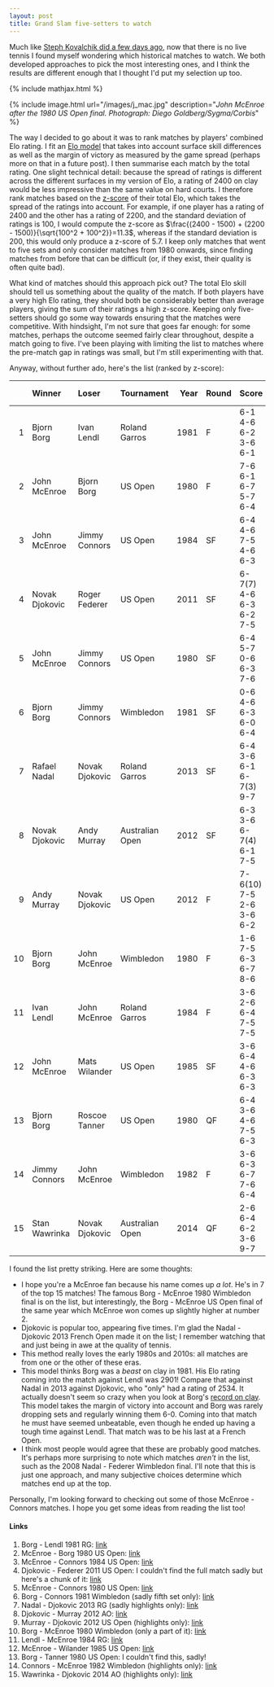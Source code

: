```yaml
---
layout: post
title: Grand Slam five-setters to watch
---
```


Much like [Steph Kovalchik did a few days ago](http://on-the-t.com/2020/03/26/atp-best-matches/), now that there is no live tennis I found myself wondering which historical matches to watch. We both developed approaches to pick the most interesting ones, and I think the results are different enough that I thought I'd put my selection up too.

{% include mathjax.html %}

{% include image.html url="/images/j_mac.jpg" description="<i>John McEnroe after the 1980 US Open final. Photograph: Diego Goldberg/Sygma/Corbis</i>" %}

The way I decided to go about it was to rank matches by players' combined Elo rating. I fit an [Elo model](https://en.wikipedia.org/wiki/Elo_rating_system) that takes into account surface skill differences as well as the margin of victory as measured by the game spread (perhaps more on that in a future post). I then summarise each match by the total rating. One slight technical detail: because the spread of ratings is different across the different surfaces in my version of Elo, a rating of 2400 on clay would be less impressive than the same value on hard courts. I therefore rank matches based on the [z-score](https://en.wikipedia.org/wiki/Standard_score) of their total Elo, which takes the spread of the ratings into account. For example, if one player has a rating of 2400 and the other has a rating of 2200, and the standard deviation of ratings is 100, I would compute the z-score as $\frac{(2400 - 1500) + (2200 - 1500)}{\sqrt{100^2 + 100^2}}=11.3$, whereas if the standard deviation is 200, this would only produce a z-score of 5.7. I keep only matches that went to five sets and only consider matches from 1980 onwards, since finding matches from before that can be difficult (or, if they exist, their quality is often quite bad).

What kind of matches should this approach pick out? The total Elo skill should tell us something about the quality of the match. If both players have a very high Elo rating, they should both be considerably better than average players, giving the sum of their ratings a high z-score. Keeping only five-setters should go some way towards ensuring that the matches were competitive. With hindsight, I'm not sure that goes far enough: for some matches, perhaps the outcome seemed fairly clear throughout, despite a match going to five. I've been playing with limiting the list to matches where the pre-match gap in ratings was small, but I'm still experimenting with that.

Anyway, without further ado, here's the list (ranked by z-score):

|    | Winner        | Loser           | Tournament   |   Year | Round   | Score                   |   z |   Winner Elo |   Loser Elo |
|---:|:---------------|:-----------------|:------------------|-------:|:--------|:------------------------|----------:|-------------:|------------:|
|  1 | Bjorn Borg     | Ivan Lendl       | Roland Garros     |   1981 | F       | 6-1 4-6 6-2 3-6 6-1     |      15.1 |       2901 |      2402 |
|  2 | John McEnroe   | Bjorn Borg       | US Open           |   1980 | F       | 7-6 6-1 6-7 5-7 6-4     |      14.5 |       2251 |      2551 |
|  3 | John McEnroe   | Jimmy Connors    | US Open           |   1984 | SF      | 6-4 4-6 7-5 4-6 6-3     |      14.1 |       2462 |      2288 |
|  4 | Novak Djokovic | Roger Federer    | US Open           |   2011 | SF      | 6-7(7) 4-6 6-3 6-2 7-5  |      13.9 |       2488 |      2244 |
|  5 | John McEnroe   | Jimmy Connors    | US Open           |   1980 | SF      | 6-4 5-7 0-6 6-3 7-6     |      13   |       2289 |      2328 |
|  6 | Bjorn Borg     | Jimmy Connors    | Wimbledon         |   1981 | SF      | 0-6 4-6 6-3 6-0 6-4     |      13   |       2643 |      2583 |
|  7 | Rafael Nadal   | Novak Djokovic   | Roland Garros     |   2013 | SF      | 6-4 3-6 6-1 6-7(3) 9-7  |      12.9 |       2534 |      2438 |
|  8 | Novak Djokovic | Andy Murray      | Australian Open   |   2012 | SF      | 6-3 3-6 6-7(4) 6-1 7-5  |      12.8 |       2362 |      2228 |
|  9 | Andy Murray    | Novak Djokovic   | US Open           |   2012 | F       | 7-6(10) 7-5 2-6 3-6 6-2 |      12.7 |       2203 |      2374 |
| 10 | Bjorn Borg     | John McEnroe     | Wimbledon         |   1980 | F       | 1-6 7-5 6-3 6-7 8-6     |      12.6 |       2784 |      2382 |
| 11 | Ivan Lendl     | John McEnroe     | Roland Garros     |   1984 | F       | 3-6 2-6 6-4 7-5 7-5     |      12.5 |       2414 |      2502 |
| 12 | John McEnroe   | Mats Wilander    | US Open           |   1985 | SF      | 3-6 6-4 4-6 6-3 6-3     |      12.5 |       2420 |      2133 |
| 13 | Bjorn Borg     | Roscoe Tanner    | US Open           |   1980 | QF      | 6-4 3-6 4-6 7-5 6-3     |      12.4 |       2527 |      2011 |
| 14 | Jimmy Connors  | John McEnroe     | Wimbledon         |   1982 | F       | 3-6 6-3 6-7 7-6 6-4     |      12.3 |       2601 |      2509 |
| 15 | Stan Wawrinka  | Novak Djokovic   | Australian Open   |   2014 | QF      | 2-6 6-4 6-2 3-6 9-7     |      12.2 |       2110 |      2410 |

I found the list pretty striking. Here are some thoughts:

* I hope you're a McEnroe fan because his name comes up _a lot_. He's in 7 of the top 15 matches! The famous Borg - McEnroe 1980 Wimbledon final is on the list, but interestingly, the Borg - McEnroe US Open final of the same year which McEnroe won comes up slightly higher at number 2.  
* Djokovic is popular too, appearing five times. I'm glad the Nadal - Djokovic 2013 French Open made it on the list; I remember watching that and just being in awe at the quality of tennis.
* This method really loves the early 1980s and 2010s: all matches are from one or the other of these eras.
* This model thinks Borg was a _beast_ on clay in 1981. His Elo rating coming into the match against Lendl was 2901! Compare that against Nadal in 2013 against Djokovic, who "only" had a rating of 2534. It actually doesn't seem so crazy when you look at Borg's [record on clay](http://www.tennisabstract.com/cgi-bin/player-classic.cgi?p=BjornBorg&f=ACareerqqB1). This model takes the margin of victory into account and Borg was rarely dropping sets and regularly winning them 6-0. Coming into that match he must have seemed unbeatable, even though he ended up having a tough time against Lendl. That match was to be his last at a French Open.
* I think most people would agree that these are probably good matches. It's perhaps more surprising to note which matches _aren't_ in the list, such as the 2008 Nadal - Federer Wimbledon final. I'll note that this is just one approach, and many subjective choices determine which matches end up at the top.

Personally, I'm looking forward to checking out some of those McEnroe - Connors matches. I hope you get some ideas from reading the list too!

#### Links

1. Borg - Lendl 1981 RG: [link](https://www.youtube.com/watch?v=HGBR04bqago)
2. McEnroe - Borg 1980 US Open: [link](https://www.youtube.com/watch?v=cZKxKWfzUic)
3. McEnroe - Connors 1984 US Open: [link](https://www.youtube.com/watch?v=VRncDRR5xhA)
4. Djokovic - Federer 2011 US Open: I couldn't find the full match sadly but here's a chunk of it: [link](https://www.youtube.com/watch?v=BpO4s99UVCE)
5. McEnroe - Connors 1980 US Open: [link](https://www.youtube.com/watch?v=OcDF08fg21A)
6. Borg - Connors 1981 Wimbledon (sadly fifth set only): [link](https://www.youtube.com/watch?v=Y3ZGXvKbd3A)
7. Nadal - Djokovic 2013 RG (sadly highlights only): [link](https://www.youtube.com/watch?v=9AgTRydkcaI)
8. Djokovic - Murray 2012 AO: [link](https://www.youtube.com/watch?v=3gvCEqz92Qw)
9. Murray - Djokovic 2012 US Open (highlights only): [link](https://www.youtube.com/watch?v=mgVJazH8khA)
10. Borg - McEnroe 1980 Wimbledon (only a part of it): [link](https://www.youtube.com/watch?v=Yf0yfEfvMHE)
11. Lendl - McEnroe 1984 RG: [link](https://www.youtube.com/watch?v=apgMqoXzaCc)
12. McEnroe - Wilander 1985 US Open: [link](https://www.youtube.com/watch?v=kVJhaqI3WfU)
13. Borg - Tanner 1980 US Open: I couldn't find this, sadly!
14. Connors - McEnroe 1982 Wimbledon (highlights only): [link](https://www.youtube.com/watch?v=lApSrH3tWCk)
15. Wawrinka - Djokovic 2014 AO (highlights only): [link](https://www.youtube.com/watch?v=_lvpSguhGvw)
